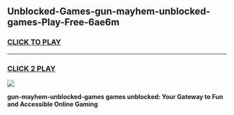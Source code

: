 
## Unblocked-Games-gun-mayhem-unblocked-games-Play-Free-6ae6m
<h3>
<a href="https://premium76.site?title=gun-mayhem-unblocked-games&ref=10A">CLICK TO PLAY</a></h3>
<hr>

<h3>
<a href="https://premium76.site?title=gun-mayhem-unblocked-games&ref=10A">CLICK 2 PLAY</a>
  
</h3>

<a href="https://premium76.site?title=gun-mayhem-unblocked-games&ref=10A"><img src="https://clearcache.store/games.png"></a>


**gun-mayhem-unblocked-games games unblocked: Your Gateway to Fun and Accessible Online Gaming**
